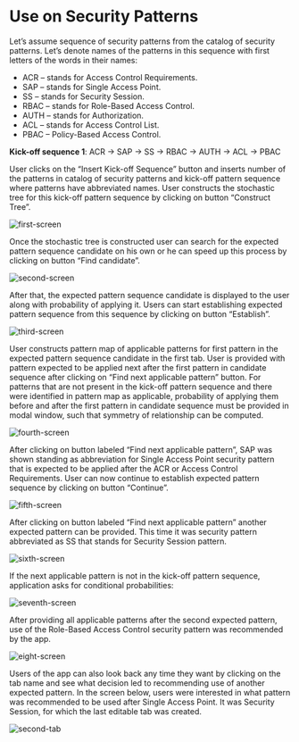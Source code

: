 # Use on Security Patterns

Let’s assume sequence of security patterns from the catalog of security patterns. Let’s denote names of the patterns in this sequence with first letters of the words in their names:

- ACR – stands for Access Control Requirements.
- SAP – stands for Single Access Point.
- SS – stands for Security Session.
- RBAC – stands for Role-Based Access Control.
- AUTH – stands for Authorization.
- ACL – stands for Access Control List.
- PBAC – Policy-Based Access Control.

**Kick-off sequence 1**:  ACR -> SAP -> SS -> RBAC -> AUTH -> ACL -> PBAC

User clicks on the “Insert Kick-off Sequence” button and inserts number of the patterns in catalog of security patterns and kick-off pattern sequence where patterns have abbreviated names. User constructs the stochastic tree for this kick-off pattern sequence by clicking on button “Construct Tree”.

![first-screen](https://github.com/viktorFIIT/fiit-research-resources/assets/32246112/e7bde952-a6fa-41aa-9162-9253b44f9135)

Once the stochastic tree is constructed user can search for the expected pattern sequence candidate on his own or he can speed up this process by clicking on button “Find candidate”.

![second-screen](https://github.com/viktorFIIT/fiit-research-resources/assets/32246112/3af93460-9119-4183-8ae0-dd1fd153296d)

After that, the expected pattern sequence candidate is displayed to the user along with probability of applying it. Users can start establishing expected pattern sequence from this sequence by clicking on button “Establish”.

![third-screen](https://github.com/viktorFIIT/fiit-research-resources/assets/32246112/b4701dff-0655-4066-86e3-078e9af66671)

User constructs pattern map of applicable patterns for first pattern in the expected pattern sequence candidate in the first tab. User is provided with pattern expected to be applied next after the first pattern in candidate sequence after clicking on “Find next applicable pattern” button. For patterns that are not present in the kick-off pattern sequence and there were identified in pattern map as applicable, probability of applying them before and after the first pattern in candidate sequence must be provided in modal window, such that symmetry of relationship can be computed.

![fourth-screen](https://github.com/viktorFIIT/fiit-research-resources/assets/32246112/fd3a7768-64ca-4c54-a797-24bb6b39221a)

After clicking on button labeled “Find next applicable pattern”, SAP was shown standing as abbreviation for Single Access Point security pattern that is expected to be applied after the ACR or Access Control Requirements. User can now continue to establish expected pattern sequence by clicking on button “Continue”.

![fifth-screen](https://github.com/viktorFIIT/fiit-research-resources/assets/32246112/b7e05347-7404-41c7-9476-f4a957c9027f)

After clicking on button labeled “Find next applicable pattern” another expected pattern can be provided. This time it was security pattern abbreviated as SS that stands for Security Session pattern.

![sixth-screen](https://github.com/viktorFIIT/fiit-research-resources/assets/32246112/0c2a78c6-acbf-46d9-af97-889ac68fc94c)

If the next applicable pattern is not in the kick-off pattern sequence, application asks for conditional probabilities:

![seventh-screen](https://github.com/viktorFIIT/fiit-research-resources/assets/32246112/5ab3cef9-b1e0-46fa-af53-58d330a730c0)

After providing all applicable patterns after the second expected pattern, use of the Role-Based Access Control security pattern was recommended by the app.

![eight-screen](https://github.com/viktorFIIT/fiit-research-resources/assets/32246112/01733193-8163-4e51-9fb9-079cc12c9468)

Users of the app can also look back any time they want by clicking on the tab name and see what decision led to recommending use of another expected pattern. In the screen below, users were interested in what pattern was recommended to be used after Single Access Point. It was Security Session, for which the last editable tab was created.

![second-tab](https://github.com/viktorFIIT/fiit-research-resources/assets/32246112/80bbbd2e-92a0-454c-a76f-0890a71d7e8c)